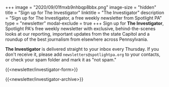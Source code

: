 +++
image = "2020/09/01fmxb9nhbqp8bbx.png"
image-size = "hidden"
title = "Sign up for The Investigator"
linktitle = "The Investigator"
description = "Sign up for The Investigator, a free weekly newsletter from Spotlight PA"
type = "newsletter"
modal-exclude = true
+++
Sign up for **The Investigator**, Spotlight PA's free weekly newsletter with exclusive, behind-the-scenes looks at our reporting, important updates from the state Capitol and a roundup of the best journalism from elsewhere across Pennsylvania.

**The Investigator** is delivered straight to your inbox every Thursday. If you don't receive it, please add `newsletters@spotlightpa.org` to your contacts, or check your spam folder and mark it as "not spam."

{{<newsletter/investigator-form>}}

{{<newsletter/investigator-archive>}}
